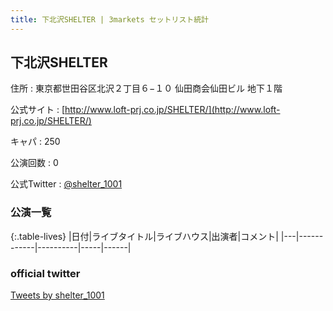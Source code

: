```yaml
---
title: 下北沢SHELTER | 3markets セットリスト統計
---
```

## 下北沢SHELTER

住所
:    東京都世田谷区北沢２丁目６−１０ 仙田商会仙田ビル 地下１階

公式サイト
:    [http://www.loft-prj.co.jp/SHELTER/](http://www.loft-prj.co.jp/SHELTER/)

キャパ
:    250

公演回数
: 0


公式Twitter
: <a href="https://twitter.com/shelter_1001">@shelter_1001</a>


### 公演一覧

{:.table-lives}
|日付|ライブタイトル|ライブハウス|出演者|コメント|
|---|------------|----------|-----|------|



### official twitter

<a class="twitter-timeline" href="https://twitter.com/shelter_1001?ref_src=twsrc%5Etfw">Tweets by shelter_1001</a> <script async src="https://platform.twitter.com/widgets.js" charset="utf-8"></script>